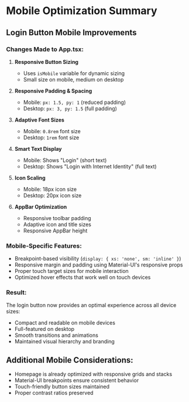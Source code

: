 # Mobile Optimization Summary

## Login Button Mobile Improvements

### Changes Made to App.tsx:

1. **Responsive Button Sizing**
   - Uses `isMobile` variable for dynamic sizing
   - Small size on mobile, medium on desktop

2. **Responsive Padding & Spacing**
   - Mobile: `px: 1.5, py: 1` (reduced padding)
   - Desktop: `px: 3, py: 1.5` (full padding)

3. **Adaptive Font Sizes**
   - Mobile: `0.8rem` font size
   - Desktop: `1rem` font size

4. **Smart Text Display**
   - Mobile: Shows "Login" (short text)
   - Desktop: Shows "Login with Internet Identity" (full text)

5. **Icon Scaling**
   - Mobile: 18px icon size
   - Desktop: 20px icon size

6. **AppBar Optimization**
   - Responsive toolbar padding
   - Adaptive icon and title sizes
   - Responsive AppBar height

### Mobile-Specific Features:
- Breakpoint-based visibility (`display: { xs: 'none', sm: 'inline' }`)
- Responsive margin and padding using Material-UI's responsive props
- Proper touch target sizes for mobile interaction
- Optimized hover effects that work well on touch devices

### Result:
The login button now provides an optimal experience across all device sizes:
- Compact and readable on mobile devices
- Full-featured on desktop
- Smooth transitions and animations
- Maintained visual hierarchy and branding

## Additional Mobile Considerations:
- Homepage is already optimized with responsive grids and stacks
- Material-UI breakpoints ensure consistent behavior
- Touch-friendly button sizes maintained
- Proper contrast ratios preserved
